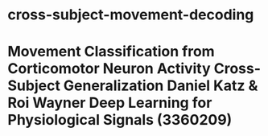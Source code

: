 # cross-subject-movement-decoding
# Movement Classification from Corticomotor Neuron Activity   **Cross-Subject Generalization**  Daniel Katz &amp; Roi Wayner   Deep Learning for Physiological Signals (3360209) 
